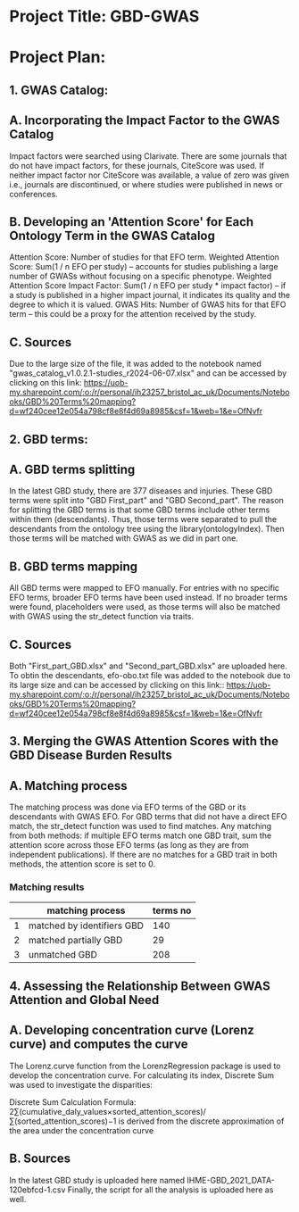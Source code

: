 # Project Title: GBD-GWAS

# Project Plan:

## 1. GWAS Catalog: 

## A. Incorporating the Impact Factor to the GWAS Catalog
Impact factors were searched using Clarivate. There are some journals that do not have impact factors, for these journals, CiteScore was used. If neither impact factor nor CiteScore was available, a value of zero was given i.e., journals are discontinued, or where studies were published in news or conferences.


## B. Developing an 'Attention Score' for Each Ontology Term in the GWAS Catalog
Attention Score: Number of studies for that EFO term.
Weighted Attention Score: Sum(1 / n EFO per study) – accounts for studies publishing a large number of GWASs without focusing on a specific phenotype.
Weighted Attention Score Impact Factor: Sum(1 / n EFO per study * impact factor) – if a study is published in a higher impact journal, it indicates its quality and the degree to which it is valued.
GWAS Hits: Number of GWAS hits for that EFO term – this could be a proxy for the attention received by the study.

## C. Sources 
Due to the large size of the file, it was added to the notebook named "gwas_catalog_v1.0.2.1-studies_r2024-06-07.xlsx" and can be accessed by clicking on this link: https://uob-my.sharepoint.com/:o:/r/personal/ih23257_bristol_ac_uk/Documents/Notebooks/GBD%20Terms%20mapping?d=wf240cee12e054a798cf8e8f4d69a8985&csf=1&web=1&e=OfNvfr


## 2. GBD terms: 

## A. GBD terms splitting
In the latest GBD study, there are 377 diseases and injuries. These GBD terms were split into "GBD First_part" and "GBD Second_part". The reason for splitting the GBD terms is that some GBD terms include other terms within them (descendants). Thus, those terms were separated to pull the descendants from the ontology tree using the library(ontologyIndex). Then those terms will be matched with GWAS as we did in part one. 

## B. GBD terms mapping
All GBD terms were mapped to EFO manually. For entries with no specific EFO terms, broader EFO terms have been used instead. If no broader terms were found, placeholders were used, as those terms will also be matched with GWAS using the str_detect function via traits.

## C. Sources 
Both "First_part_GBD.xlsx" and "Second_part_GBD.xlsx" are uploaded here. To obtin the descendants, efo-obo.txt file was added to the notebook due to its large size and can be accessed by clicking on this link:: https://uob-my.sharepoint.com/:o:/r/personal/ih23257_bristol_ac_uk/Documents/Notebooks/GBD%20Terms%20mapping?d=wf240cee12e054a798cf8e8f4d69a8985&csf=1&web=1&e=OfNvfr


## 3. Merging the GWAS Attention Scores with the GBD Disease Burden Results

## A. Matching process
The matching process was done via EFO terms of the GBD or its descendants with GWAS EFO. For GBD terms that did not have a direct EFO match, the str_detect function was used to find matches. Any matching from both methods: if multiple EFO terms match one GBD trait, sum the attention score across those EFO terms (as long as they are from independent publications). If there are no matches for a GBD trait in both methods, the attention score is set to 0.

###  Matching results

|   | matching process           | terms no |
|---|--------------------------- | -----    |
| 1 | matched by identifiers GBD |   140    |
| 2 | matched partially GBD      |   29     |
| 3 | unmatched GBD              |   208    |


## 4. Assessing the Relationship Between GWAS Attention and Global Need

## A. Developing concentration curve (Lorenz curve) and computes the curve
The Lorenz.curve function from the LorenzRegression package is used to develop the concentration curve. For calculating its index, Discrete Sum was used to investigate the disparities:

Discrete Sum Calculation 
Formula: 2∑(cumulative_daly_values×sorted_attention_scores)/∑(sorted_attention_scores)−1 is derived from the discrete approximation of the area under the concentration curve

## B. Sources 
In the latest GBD study is uploaded here named IHME-GBD_2021_DATA-120ebfcd-1.csv
Finally, the script for all the analysis is uploaded here as well.







